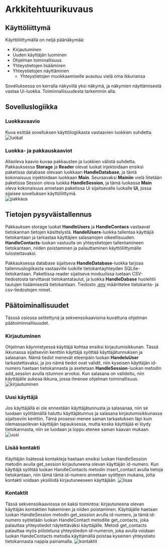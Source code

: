# Arkkitehtuurikuvaus
## Käyttöliittymä
Käyttöliittymällä on neljä päänäkymää:
- Kirjautuminen
- Uuden käyttäjän luominen
- Ohjelman toiminallisuus
- Yhteystietojen lisääminen
- Yhteystietojen näyttäminen
  - Yhteystietojen muokkaamiselle avautuu vielä oma ikkunansa

Sovelluksessa on kerralla näkyvillä yksi näkymä, ja näkymien näyttämisestä vastaa Ui-luokka. Toiminnallisuudesta tarkemmin alla.

## Sovelluslogiikka

### Luokkavaavio
Kuva esittää sovelluksen käyttölogiikasta vastaavien luokkien suhdetta. <br>
![luokat](https://github.com/vaisajuh/ot-harjoitustyo/blob/master/dokumentaatio/kuvat/luokat1.png)

### Luokka- ja pakkauskaaviot
Allaoleva kaavio kuvaa pakkausten ja luokkien välistä suhdetta. Pakkauksessa <strong>Storage</strong> ja <strong>Reader</strong> olevat luokat injektoidaan ensiksi paketissa database olevaan luokkaan <strong>HandleDatabase</strong>, ja tämä kokonaisuus injektoidaan luokkaan <strong>Main</strong>. Seuraavaksi <strong>Mainiin</strong> vielä liitetään paketissa Session oleva luokka <strong>HandleSession</strong>, ja tämä luokassa <strong>Main</strong> oleva kokonaisuus annetaan paketissa Ui sijaitsevalle luokalle <strong>Ui</strong>, jossa sijaisee sovelluksen käyttöliittymä.<br>
![pakkaus](https://github.com/vaisajuh/ot-harjoitustyo/blob/master/dokumentaatio/kuvat/uusip.png)

## Tietojen pysyväistallennus
Pakkauksen storage luokat <strong>HandleUsers</strong> ja <strong>HandleContacs</strong> vastaavat tietokannan tietojen käsittelystä. <strong>HandelUsers</strong>-luokka tallentaa käyttäjiä tietokantaan ja tarkastaa käyttäjien salasanojen oikeellisuuden. <strong>HandleContacts</strong>-luokan vastuulla on yhteystietojen tallentamineen tietokantaan, niiden poistaminen ja palauttaminen käyttöliittymälle tulostettavaksi.

Pakkauksessa database sijaitseva <strong>HandleDatabase</strong>-luokka tarjoaa tallennuslogiikasta vastaaville luokille tietokantayhteyden SQLite-tietokantaan. Pakettissa reader sijaitseva moduulissa luetaan CSV-tiedostosta tarvittavat tietokantataulut, ja luokka <strong>HandleDabase</strong> huolehtii taulujen lisäämisestä tietokantaan. Tiedosto [.env](https://github.com/vaisajuh/ot-harjoitustyo/blob/master/.env) määrittelee tietokanta- ja csv-tiedostojen nimet. 

## Päätoiminallisuudet
Tässsä osiossa selitettynä ja sekvenssikaavioina kuvattuna ohjelman päätoiminnallisuudet.

### Kirjautuminen
Ohjelman käynnistyessä käyttäjä kohtaa ensiksi kirjautumisikkunan. Tässä ikkunassa sijaitseviin kenttiin käyttäjä syöttää käyttäjätunnuksen ja salasanan. Nämä tiedot menevät eteenpäin luokan <strong>HandeluUser</strong> tarkastettavaksi, ja jos nämä tiedot ovat validit, niin kyseisen käyttäjän id-numero haetaan tietokannasta ja asetetaan <strong>HandleSession</strong>-luokan metodin add_session avulla istunnon arvoksi. Kun salasana on validoitu, niin käyttäjälle aukeaa ikkuna, jossa ilmenee ohjelman toiminallisuus.
![kirjautuminen](https://github.com/vaisajuh/ot-harjoitustyo/blob/master/dokumentaatio/kuvat/kirjautuminen.png)

### Uusi käyttäjä
Jos käyttäjällä ei ole ennestään käyttäjätunnusta ja salasanaa, niin se luodaan syöttämällä haluttu käyttäjätunnus ja salasana kirjautumisikkunassa sijaitseviin kenttiin. Tämä prosessi menee saman tarkastuksen läpi kuin olemassaolevan käyttäjän tapauksessa, mutta koska käyttäjää ei löydy tietokannasta, niin se luodaan ja loppu etenee saman kaavan mukaan.
![uusi](https://github.com/vaisajuh/ot-harjoitustyo/blob/master/dokumentaatio/kuvat/uusi_kayttaja.png)

### Lisää kontakti
Käyttäjän lisätessä kontakteja haetaan ensiksi luokan HandleSession metodin avulla get_session kirjautuneena olevan käyttäjän id-numero. Kun käyttäjä syöttää luokan HandleContacts metodin insert_contact avulla tietoja tietokantaan, niin tämä tämä id-numero annetaan syötteen mukana, jotta kontakti voidaan yksilöidä kirjautuneeseen käyttäjään. 
![lisaa](https://github.com/vaisajuh/ot-harjoitustyo/blob/master/dokumentaatio/kuvat/lisaa_yhteystieto.png)

### Kontaktit
Tässä sekvenssikaaviossa on kaksi toimintoa: kirjautuneena olevan käyttäjän kontaktien hakeminen ja niiden poistaminen. Käyttäjälle haetaan luokan HandleSession metodin get_session avulla id-numero, ja tämä id-numero syötetään luokan HandleContact metodille get_contacts, joka palauttaa yhteystiedot näytettäväksi käyttäjälle. Metodi get_contacts palauttaa myös piilotetuna yhteystiedon id-numeron, joka avulla voidaan luokan HandeContacts metodia käyttämällä poistaa kyseinen yhteystieto tietokannasta nappia painamalla. 
![kontaktit](https://github.com/vaisajuh/ot-harjoitustyo/blob/master/dokumentaatio/kuvat/kontaktit.png)
